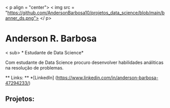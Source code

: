 < p align = "center">
  < img src = "https://github.com/AndersonBarbosa10/projetos_data_science/blob/main/banner_ds.png">
 </ p>
 
# Anderson R. Barbosa
< sub> * Estudante de Data Science*</sub>

Com estudante de Data Science procuro desenvolver habilidades análiticas na resolução de problemas.

** Links: **
*[LinkedIn] (https://www.linkedin.com/in/anderson-barbosa-47294233/)

## Projetos:
